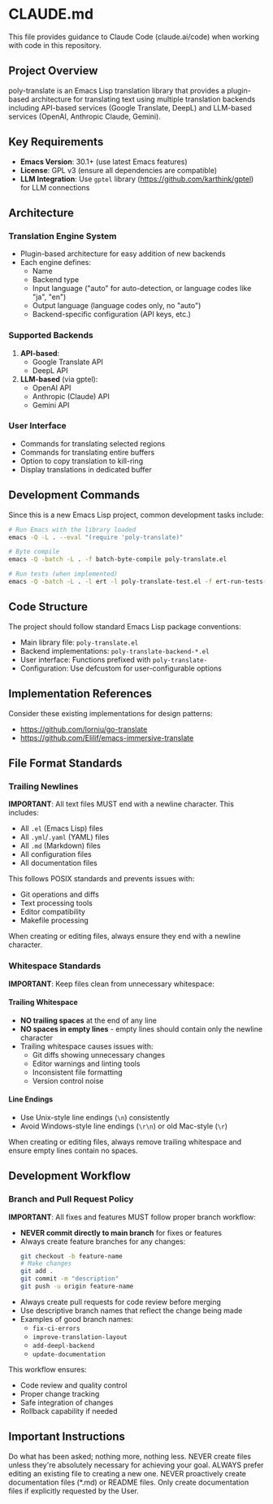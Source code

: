 # CLAUDE.md

This file provides guidance to Claude Code (claude.ai/code) when working with code in this repository.

## Project Overview

poly-translate is an Emacs Lisp translation library that provides a plugin-based architecture for translating text using multiple translation backends including API-based services (Google Translate, DeepL) and LLM-based services (OpenAI, Anthropic Claude, Gemini).

## Key Requirements

- **Emacs Version**: 30.1+ (use latest Emacs features)
- **License**: GPL v3 (ensure all dependencies are compatible)
- **LLM Integration**: Use `gptel` library (https://github.com/karthink/gptel) for LLM connections

## Architecture

### Translation Engine System
- Plugin-based architecture for easy addition of new backends
- Each engine defines:
  - Name
  - Backend type
  - Input language ("auto" for auto-detection, or language codes like "ja", "en")
  - Output language (language codes only, no "auto")
  - Backend-specific configuration (API keys, etc.)

### Supported Backends
1. **API-based**:
   - Google Translate API
   - DeepL API
2. **LLM-based** (via gptel):
   - OpenAI API
   - Anthropic (Claude) API
   - Gemini API

### User Interface
- Commands for translating selected regions
- Commands for translating entire buffers
- Option to copy translation to kill-ring
- Display translations in dedicated buffer

## Development Commands

Since this is a new Emacs Lisp project, common development tasks include:

```bash
# Run Emacs with the library loaded
emacs -Q -L . --eval "(require 'poly-translate)"

# Byte compile
emacs -Q -batch -L . -f batch-byte-compile poly-translate.el

# Run tests (when implemented)
emacs -Q -batch -L . -l ert -l poly-translate-test.el -f ert-run-tests-batch-and-exit
```

## Code Structure

The project should follow standard Emacs Lisp package conventions:
- Main library file: `poly-translate.el`
- Backend implementations: `poly-translate-backend-*.el`
- User interface: Functions prefixed with `poly-translate-`
- Configuration: Use defcustom for user-configurable options

## Implementation References

Consider these existing implementations for design patterns:
- https://github.com/lorniu/go-translate
- https://github.com/Elilif/emacs-immersive-translate

## File Format Standards

### Trailing Newlines
**IMPORTANT**: All text files MUST end with a newline character. This includes:
- All `.el` (Emacs Lisp) files
- All `.yml`/`.yaml` (YAML) files
- All `.md` (Markdown) files
- All configuration files
- All documentation files

This follows POSIX standards and prevents issues with:
- Git operations and diffs
- Text processing tools
- Editor compatibility
- Makefile processing

When creating or editing files, always ensure they end with a newline character.

### Whitespace Standards
**IMPORTANT**: Keep files clean from unnecessary whitespace:

#### Trailing Whitespace
- **NO trailing spaces** at the end of any line
- **NO spaces in empty lines** - empty lines should contain only the newline character
- Trailing whitespace causes issues with:
  - Git diffs showing unnecessary changes
  - Editor warnings and linting tools
  - Inconsistent file formatting
  - Version control noise

#### Line Endings
- Use Unix-style line endings (`\n`) consistently
- Avoid Windows-style line endings (`\r\n`) or old Mac-style (`\r`)

When creating or editing files, always remove trailing whitespace and ensure empty lines contain no spaces.

## Development Workflow

### Branch and Pull Request Policy
**IMPORTANT**: All fixes and features MUST follow proper branch workflow:

- **NEVER commit directly to main branch** for fixes or features
- Always create feature branches for any changes:
  ```bash
  git checkout -b feature-name
  # Make changes
  git add .
  git commit -m "description"
  git push -u origin feature-name
  ```
- Always create pull requests for code review before merging
- Use descriptive branch names that reflect the change being made
- Examples of good branch names:
  - `fix-ci-errors`
  - `improve-translation-layout`
  - `add-deepl-backend`
  - `update-documentation`

This workflow ensures:
- Code review and quality control
- Proper change tracking
- Safe integration of changes
- Rollback capability if needed

## Important Instructions

Do what has been asked; nothing more, nothing less.
NEVER create files unless they're absolutely necessary for achieving your goal.
ALWAYS prefer editing an existing file to creating a new one.
NEVER proactively create documentation files (*.md) or README files. Only create documentation files if explicitly requested by the User.